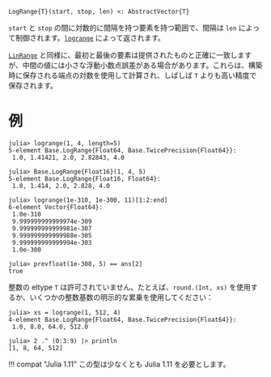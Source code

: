 ```
LogRange{T}(start, stop, len) <: AbstractVector{T}
```

`start` と `stop` の間に対数的に間隔を持つ要素を持つ範囲で、間隔は `len` によって制御されます。[`logrange`](@ref) によって返されます。

[`LinRange`](@ref) と同様に、最初と最後の要素は提供されたものと正確に一致しますが、中間の値には小さな浮動小数点誤差がある場合があります。これらは、構築時に保存される端点の対数を使用して計算され、しばしば `T` よりも高い精度で保存されます。

# 例

```jldoctest
julia> logrange(1, 4, length=5)
5-element Base.LogRange{Float64, Base.TwicePrecision{Float64}}:
 1.0, 1.41421, 2.0, 2.82843, 4.0

julia> Base.LogRange{Float16}(1, 4, 5)
5-element Base.LogRange{Float16, Float64}:
 1.0, 1.414, 2.0, 2.828, 4.0

julia> logrange(1e-310, 1e-300, 11)[1:2:end]
6-element Vector{Float64}:
 1.0e-310
 9.999999999999974e-309
 9.999999999999981e-307
 9.999999999999988e-305
 9.999999999999994e-303
 1.0e-300

julia> prevfloat(1e-308, 5) == ans[2]
true
```

整数の eltype `T` は許可されていません。たとえば、`round.(Int, xs)` を使用するか、いくつかの整数基数の明示的な累乗を使用してください：

```jldoctest
julia> xs = logrange(1, 512, 4)
4-element Base.LogRange{Float64, Base.TwicePrecision{Float64}}:
 1.0, 8.0, 64.0, 512.0

julia> 2 .^ (0:3:9) |> println
[1, 8, 64, 512]
```

!!! compat "Julia 1.11"
    この型は少なくとも Julia 1.11 を必要とします。


```

